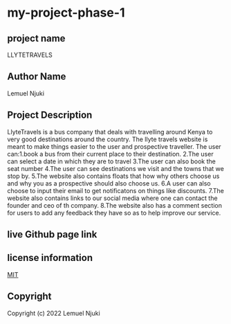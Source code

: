# my-project-phase-1
## project name 
 LLYTETRAVELS

## Author Name
 Lemuel Njuki

## Project Description  
LlyteTravels is a bus company that deals with travelling around Kenya to very good destinations around the country.
The llyte travels website is meant to make things easier to the user and prospective traveller.
The user can:1.book a bus from their current place to their destination.
2.The user can select a date in which they are to travel
3.The user can also book the seat number 
4.The user can see destinations we visit and the towns that we stop by.
5.The website also contains floats that how why others choose us and why you as a prospective should also choose us.
6.A user can also choose to input their email to get notificatons on things like discounts.
7.The website also contains links to our social media where one can contact the founder and ceo of th company.
8.The website also has a comment section for users to add any feedback they have so as to help improve our service.
## live Github page link



## license information
[MIT](LICENCE)

## Copyright
Copyright (c) 2022 Lemuel Njuki
